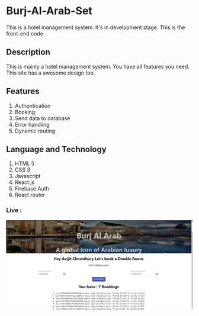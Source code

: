 # Burj-Al-Arab-Set

This is a hotel management system. It's in development stage. This is the front-end code

## Description

This is mainly a hotel management system. You have all features you need. This site has a awesome design too.

## Features

1. Authentication
2. Booking
3. Send data to database
4. Error handling
5. Dynamic routing

## Language and Technology

1. HTML 5
2. CSS 3
3. Javascript
4. React.js
5. Firebase Auth
6. React router

### Live :

<img src="./Image/React App - Google Chrome 11_26_2021 12_28_23 AM.png">
